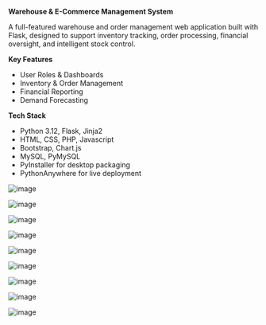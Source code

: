 **Warehouse & E-Commerce Management System**

A full-featured warehouse and order management web application built with Flask, designed to support inventory tracking, order processing, financial oversight, and intelligent stock control.

**Key Features**

- User Roles & Dashboards
- Inventory & Order Management
- Financial Reporting
- Demand Forecasting
  
**Tech Stack**

- Python 3.12, Flask, Jinja2
- HTML, CSS, PHP, Javascript 
- Bootstrap, Chart.js
- MySQL, PyMySQL
- PyInstaller for desktop packaging
- PythonAnywhere for live deployment

![image](https://github.com/user-attachments/assets/75b86611-6d15-4912-902e-4337985e2e1c)

![image](https://github.com/user-attachments/assets/0e07e578-4706-44c8-bbb3-0e407b97a404)

![image](https://github.com/user-attachments/assets/9f57cc62-1d55-4dc5-9302-82ad402cf162)

![image](https://github.com/user-attachments/assets/7a0cdd86-016b-42d2-baa7-60fb65d9fc06)

![image](https://github.com/user-attachments/assets/2b8bb25f-c5c5-4b82-87f2-416460da064a)

![image](https://github.com/user-attachments/assets/e8d2f8bc-922a-4551-b50f-87994819b2e8)

![image](https://github.com/user-attachments/assets/19cb17a9-34ca-4ba9-a32b-aca5087a6104)

![image](https://github.com/user-attachments/assets/67efb16c-8e32-4876-8410-98673fd81741)

![image](https://github.com/user-attachments/assets/bd80a903-b3a7-4543-8558-f365757abdea)

